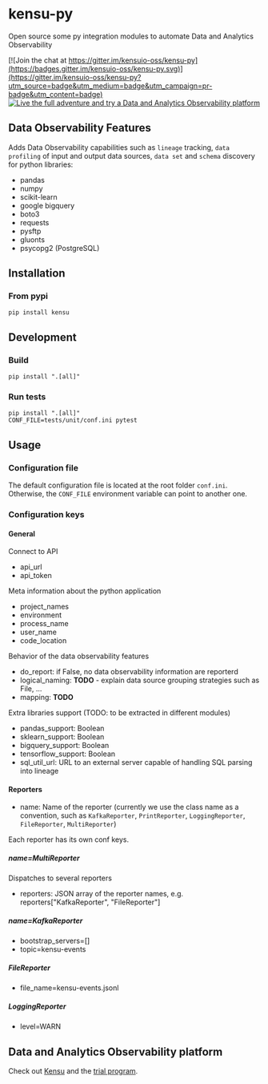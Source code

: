 # kensu-py
Open source some py integration modules to automate Data and Analytics Observability

[![Join the chat at https://gitter.im/kensuio-oss/kensu-py](https://badges.gitter.im/kensuio-oss/kensu-py.svg)](https://gitter.im/kensuio-oss/kensu-py?utm_source=badge&utm_medium=badge&utm_campaign=pr-badge&utm_content=badge)
[![Live the full adventure and try a Data and Analytics Observability platform](https://img.shields.io/static/v1?label=Platform&message=Try%20Kensu&color=blue)](https://hubs.li/H0M3Jrd0)

## Data Observability Features

Adds Data Observability capabilities such as `lineage` tracking, `data profiling` of input and output data sources, `data set` and `schema` discovery for python libraries:

- pandas
- numpy
- scikit-learn
- google bigquery
- boto3
- requests
- pysftp
- gluonts
- psycopg2 (PostgreSQL)

## Installation

### From pypi

`pip install kensu`

## Development

### Build

`pip install ".[all]"`

### Run tests

```
pip install ".[all]"
CONF_FILE=tests/unit/conf.ini pytest
```

## Usage

### Configuration file

The default configuration file is located at the root folder `conf.ini`.
Otherwise, the `CONF_FILE` environment variable can point to another one.

### Configuration keys

#### General
Connect to API
- api_url
- api_token

Meta information about the python application
- project_names
- environment
- process_name
- user_name
- code_location

Behavior of the data observability features
- do_report: if False, no data observability information are reporterd
- logical_naming: **TODO** - explain data source grouping strategies such as File, ...
- mapping: **TODO**

Extra libraries support (TODO: to be extracted in different modules)
- pandas_support: Boolean
- sklearn_support: Boolean
- bigquery_support: Boolean
- tensorflow_support: Boolean
- sql_util_url: URL to an external server capable of handling SQL parsing into lineage

#### Reporters

- name: Name of the reporter (currently we use the class name as a convention, such as `KafkaReporter`, `PrintReporter`, `LoggingReporter`, `FileReporter`, `MultiReporter`)

Each reporter has its own conf keys.

##### name=MultiReporter

Dispatches to several reporters

- reporters: JSON array of the reporter names, e.g. reporters["KafkaReporter", "FileReporter"] 

##### name=KafkaReporter

- bootstrap_servers=[]
- topic=kensu-events

##### FileReporter

- file_name=kensu-events.jsonl

##### LoggingReporter

- level=WARN

## Data and Analytics Observability platform

Check out [Kensu](https://kensu.io) and the [trial program](https://hubs.li/H0M3Jrd0).
